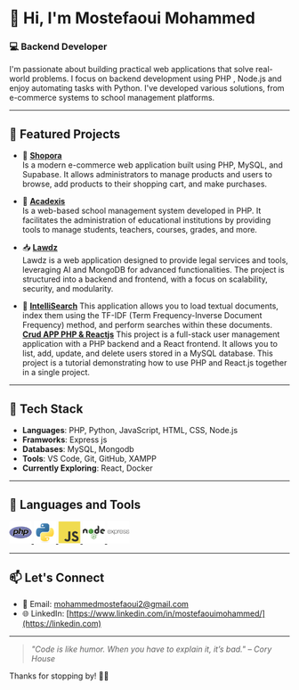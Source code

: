 # 👋 Hi, I'm Mostefaoui Mohammed 

### 💻 Backend Developer

I'm passionate about building practical web applications that solve real-world problems. I focus on backend development using PHP , Node.js and enjoy automating tasks with Python. I've developed various solutions, from e-commerce systems to school management platforms.

---

## 🚀 Featured Projects

- 🛒 [**Shopora**](https://github.com/Mostefaouim/Shopora)  
  Is a modern e-commerce web application built using PHP, MySQL, and Supabase. It allows administrators to manage products and users to browse, add products to their shopping cart, and make purchases.

- 🏫 [**Acadexis**](https://github.com/Mostefaouim/EduSys)  
  Is a web-based school management system developed in PHP. It facilitates the administration of educational institutions by providing tools to manage students, teachers,         courses, grades, and more.

- 📥 [**Lawdz**](https://lawdz.onrender.com)  
  Lawdz is a web application designed to provide legal services and tools, leveraging AI and MongoDB for advanced functionalities. The project is structured into a backend      and frontend, with a focus on scalability, security, and modularity.
- 🔎 [**IntelliSearch**](https://intelli-search.onrender.com/)
  This application allows you to load textual documents, index them using the TF-IDF (Term Frequency-Inverse Document Frequency) method, and perform searches within these        documents.
  [**Crud APP PHP & Reactjs**](https://github.com/Mostefaouim/PHP_REACT)
  This project is a full-stack user management application with a PHP backend and a React frontend. It allows you to list, add, update, and delete users stored in a MySQL       database.
  This project is a tutorial demonstrating how to use PHP and React.js together in a single project.

---

## 🧰 Tech Stack

- **Languages**: PHP, Python, JavaScript, HTML, CSS, Node.js
- **Framworks**: Express js 
- **Databases**: MySQL, Mongodb  
- **Tools**: VS Code, Git, GitHub, XAMPP  
- **Currently Exploring**: React, Docker

---

## 🧠 Languages and Tools

<p align="left">
  <a href="https://www.php.net" target="_blank" rel="noreferrer">
    <img src="https://raw.githubusercontent.com/devicons/devicon/master/icons/php/php-original.svg" alt="php" width="40" height="40"/>
  </a>
  <a href="https://www.python.org" target="_blank" rel="noreferrer">
    <img src="https://raw.githubusercontent.com/devicons/devicon/master/icons/python/python-original.svg" alt="python" width="40" height="40"/>
  </a>
  <a href="https://developer.mozilla.org/en-US/docs/Web/JavaScript" target="_blank" rel="noreferrer">
    <img src="https://raw.githubusercontent.com/devicons/devicon/master/icons/javascript/javascript-original.svg" alt="javascript" width="40" height="40"/>
  </a>
  <a href="https://nodejs.org" target="_blank" rel="noreferrer">
    <img src="https://raw.githubusercontent.com/devicons/devicon/master/icons/nodejs/nodejs-original-wordmark.svg" alt="nodejs" width="40" height="40"/>
  </a>
  <a href="https://expressjs.com" target="_blank" rel="noreferrer">
    <img src="https://raw.githubusercontent.com/devicons/devicon/master/icons/express/express-original-wordmark.svg" alt="express" width="40" height="40" color="red"/>
  </a>
</p>

---

## 📫 Let's Connect

- 📧 Email: mohammedmostefaoui2@gmail.com
- 🌐 LinkedIn: [https://www.linkedin.com/in/mostefaouimohammed/](https://linkedin.com)

---

> *"Code is like humor. When you have to explain it, it’s bad." – Cory House*

Thanks for stopping by! 👨‍💻
